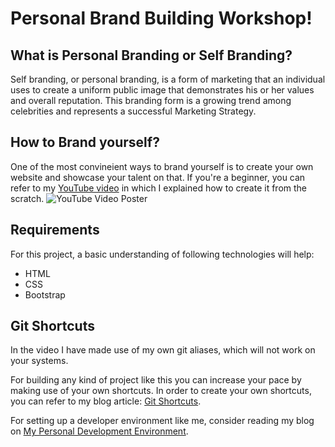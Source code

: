 # Personal Brand Building Workshop!

## What is Personal Branding or Self Branding? 
 Self branding, or personal branding, is a form of marketing that an individual uses to create a uniform public image that demonstrates his or her values and overall reputation. 
 This branding form is a growing trend among celebrities and represents a successful Marketing Strategy.
 
## How to Brand yourself?
One of the most convineient ways to brand yourself is to create your own website and showcase your talent on that.
If you're a beginner, you can refer to my [YouTube video](https://youtu.be/wcUi-gARZvs) in which I explained how to create it from the scratch.
![YouTube Video Poster](https://img.youtube.com/vi/wcUi-gARZvs/maxresdefault.jpg)

## Requirements
For this project, a basic understanding of following technologies will help:
* HTML
* CSS
* Bootstrap

## Git Shortcuts

In the video I have made use of my own git aliases, which will not work on your systems.

For building any kind of project like this you can increase your pace by making use of your own shortcuts. In order to create your own shortcuts, you can refer to my blog article: [Git Shortcuts](https://blog.praveen.science/git-shortcuts/).

For setting up a developer environment like me, consider reading my blog on [My Personal Development Environment](https://blog.praveen.science/my-personal-development-environment/).
